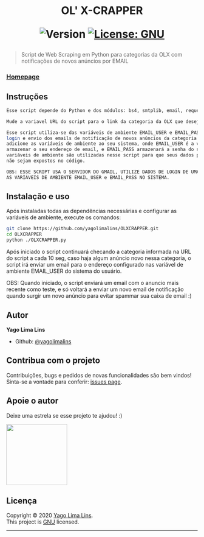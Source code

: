 <h1 align="center">OL' X-CRAPPER
<p>
  <img alt="Version" src="https://img.shields.io/badge/version-0.1.0-blue.svg?cacheSeconds=2592000" />
  <a href="https://www.gnu.org/licenses/gpl-3.0.pt-br.html" target="_blank">
    <img alt="License: GNU" src="https://img.shields.io/badge/License-GNU-yellow.svg" />
  </a>
</p>

</h1>

> Script de Web Scraping em Python para categorias da OLX com notificações de novos anúncios por EMAIL 

### [Homepage](https://github.com/yagolimalins/OLXCRAPPER)

## Instruções

```sh
Esse script depende do Python e dos módulos: bs4, smtplib, email, requests, time. 

Mude a variavel URL do script para o link da categoria da OLX que deseja fazer scraping. 

Esse script utiliza-se das variáveis de ambiente EMAIL_USER e EMAIL_PASS para 
login e envio dos emails de notificação de novos anúncios da categoria selecionada,
adicione as variáveis de ambiente ao seu sistema, onde EMAIL_USER é a variável que irá 
armazenar o seu endereço de email, e EMAIL_PASS armazenará a senha do seu email, 
variáveis de ambiente são utilizadas nesse script para que seus dados pessoais 
não sejam expostos no código. 

OBS: ESSE SCRIPT USA O SERVIDOR DO GMAIL, UTILIZE DADOS DE LOGIN DE UMA CONTA GOOGLE AO DEFINIR 
AS VARIÁVEIS DE AMBIENTE EMAIL_USER e EMAIL_PASS NO SISTEMA.
```

## Instalação e uso

Após instaladas todas as dependências necessárias 
e configurar as variáveis de ambiente, execute os comandos:
```sh
git clone https://github.com/yagolimalins/OLXCRAPPER.git
cd OLXCRAPPER
python ./OLXCRAPPER.py
```
Após iniciado o script continuará checando a categoria informada na URL do script a cada 10 seg,
caso haja algum anúncio novo nessa categoria, o script irá enviar um email para o endereço
configurado nas variável de ambiente EMAIL_USER do sistema do usuário.

OBS: Quando iniciado, o script enviará um email com o anuncio mais recente como teste, e só
voltará a enviar um novo email de notificação quando surgir um novo anúncio para evitar spammar
sua caixa de email :)

## Autor

**Yago Lima Lins**

* Github: [@yagolimalins](https://github.com/yagolimalins)

## Contribua com o projeto

Contribuições, bugs e pedidos de novas funcionalidades são bem vindos! <br />
Sinta-se a vontade para conferir: [issues page](https://github.com/yagolimalins/OLXCRAPPER/issues). 

## Apoie o autor

Deixe uma estrela se esse projeto te ajudou! :)

<a href="https://www.patreon.com/yagolimalins">
  <img src="https://c5.patreon.com/external/logo/become_a_patron_button@2x.png" width="160">
</a>

## Licença

Copyright © 2020 [Yago Lima Lins](https://github.com/yagolimalins).<br />
This project is [GNU](https://www.gnu.org/licenses/gpl-3.0.pt-br.html) licensed.

***